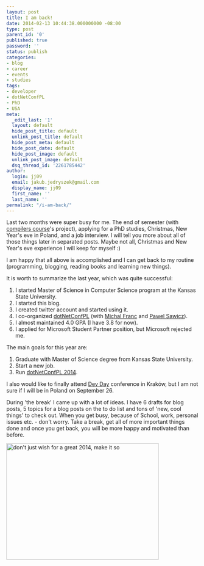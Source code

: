 ```yaml
---
layout: post
title: I am back!
date: 2014-02-13 10:44:38.000000000 -08:00
type: post
parent_id: '0'
published: true
password: ''
status: publish
categories:
- blog
- career
- events
- studies
tags:
- developer
- dotNetConfPL
- PhD
- USA
meta:
  _edit_last: '1'
  layout: default
  hide_post_title: default
  unlink_post_title: default
  hide_post_meta: default
  hide_post_date: default
  hide_post_image: default
  unlink_post_image: default
  dsq_thread_id: '2261785442'
author:
  login: jj09
  email: jakub.jedryszek@gmail.com
  display_name: jj09
  first_name: ''
  last_name: ''
permalink: "/i-am-back/"
---
```

<p>Last two months were super busy for me. The end of semester (with <a href="http://compilers.santoslab.org/">compilers course</a>'s project), applying for a PhD studies, Christmas, New Year's eve in Poland, and a job interview. I will tell you more about all of those things later in separated posts. Maybe not all, Christmas and New Year's eve experience I will keep for myself :)</p>
<p>I am happy that all above is accomplished and I can get back to my routine (programming, blogging, reading books and learning new things).</p>
<p>It is worth to summarize the last year, which was quite successful:</p>
<ol>
<li>I started Master of Science in Computer Science program at the Kansas State University.</li>
<li>I started this blog.</li>
<li>I created twitter account and started using it.</li>
<li>I co-organized <a href="http://www.dotnetconf.pl">dotNetConfPL</a> (with <a href="http://mfranc.com/">Michal Franc</a> and <a href="http://pawel.sawicz.eu/">Pawel Sawicz</a>).</li>
<li>I almost maintained 4.0 GPA (I have 3.8 for now).</li>
<li>I applied for Microsoft Student Partner position, but Microsoft rejected me.</li>
</ol>
<p>The main goals for this year are:</p>
<ol>
<li>Graduate with Master of Science degree from Kansas State University.</li>
<li>Start a new job.</li>
<li>Run <a href="http://www.dotnetconf.pl">dotNetConfPL 2014</a>.</li>
</ol>
<p>I also would like to finally attend <a href="http://devday.pl">Dev Day</a> conference in Kraków, but I am not sure if I will be in Poland on September 26.</p>
<p>During 'the break' I came up with a lot of ideas. I have 6 drafts for blog posts, 5 topics for a blog posts on the to do list and tons of 'new, cool things' to check out. When you get busy, because of School, work, personal issues etc. - don't worry. Take a break, get all of more important things done and once you get back, you will be more happy and motivated than before.</p>
<p><img src="{{ site.baseurl }}/assets/2014/02/dontJustWishForAGreate2014.jpg" alt="don't just wish for a great 2014, make it so" width="400" height="305" class="aligncenter size-full wp-image-908" /></p>

